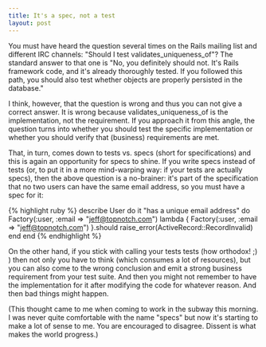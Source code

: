 ```yaml
---
title: It's a spec, not a test
layout: post
---
```

You must have heard the question several times on the Rails mailing list and different IRC channels: "Should I test validates_uniqueness_of"? The standard answer to that one is "No, you definitely should not. It's Rails framework code, and it's already thoroughly tested. If you followed this path, you should also test whether objects are properly persisted in the database."

I think, however, that the question is wrong and thus you can not give a correct answer. It is wrong because validates_uniqueness_of is the implementation, not the requirement. If you approach it from this angle, the question turns into whether you should test the specific implementation or whether you should verify that (business) requirements are met.

That, in turn, comes down to tests vs. specs (short for specifications) and this is again an opportunity for specs to shine. If you write specs instead of tests (or, to put it in a more mind-warping way: if your tests are actually specs), then the above question is a no-brainer: it's part of the specification that no two users can have the same email address, so you must have a spec for it:

{% highlight ruby %}
describe User do
  it "has a unique email address" do
    Factory(:user, :email => "jeff@topnotch.com")
    lambda { Factory(:user, :email => "jeff@topnotch.com") }.should
     raise_error(ActiveRecord::RecordInvalid)
  end
end
{% endhighlight %}

On the other hand, if you stick with calling your tests tests (how orthodox! ;) ) then not only you have to think (which consumes a lot of resources), but you can also come to the wrong conclusion and emit a strong business requirement from your test suite. And then you might not remember to have the implementation for it after modifying the code for whatever reason. And then bad things might happen.

(This thought came to me when coming to work in the subway this morning. I was never quite comfortable with the name "specs" but now it's starting to make a lot of sense to me. You are encouraged to disagree. Dissent is what makes the world progress.)